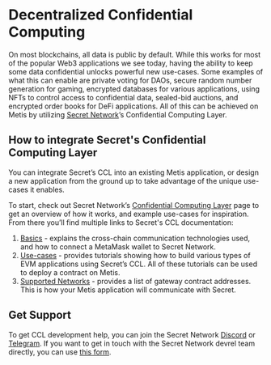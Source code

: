 # Decentralized Confidential Computing

On most blockchains, all data is public by default. While this works for most of the popular Web3 applications we see today, having the ability to keep some data confidential unlocks powerful new use-cases. Some examples of what this can enable are private voting for DAOs, secure random number generation for gaming, encrypted databases for various applications, using NFTs to control access to confidential data, sealed-bid auctions, and encrypted order books for DeFi applications. All of this can be achieved on Metis by utilizing [Secret Network](https://scrt.network)’s Confidential Computing Layer.

## How to integrate Secret's Confidential Computing Layer​

You can integrate Secret’s CCL into an existing Metis application, or design a new application from the ground up to take advantage of the unique use-cases it enables.

To start, check out Secret Network’s [Confidential Computing Layer](https://scrt.network/confidential-computing-layer/) page to get an overview of how it works, and example use-cases for inspiration. From there you’ll find multiple links to Secret's CCL documentation:

1. [Basics](https://docs.scrt.network/secret-network-documentation/development/ethereum-evm-developer-toolkit/basics) - explains the cross-chain communication technologies used, and how to connect a MetaMask wallet to Secret Network.
2. [Use-cases](https://docs.scrt.network/secret-network-documentation/development/ethereum-evm-developer-toolkit/usecases) - provides tutorials showing how to build various types of EVM applications using Secret’s CCL. All of these tutorials can be used to deploy a contract on Metis.
3. [Supported Networks](https://docs.scrt.network/secret-network-documentation/development/ethereum-evm-developer-toolkit/supported-networks) - provides a list of gateway contract addresses. This is how your Metis application will communicate with Secret. 

## Get Support

To get CCL development help, you can join the Secret Network [Discord](https://scrt.network/discord) or [Telegram](https://scrt.network/SCRTCommunity). If you want to get in touch with the Secret Network devrel team directly, you can use [this form](https://scrt.network/contact).
